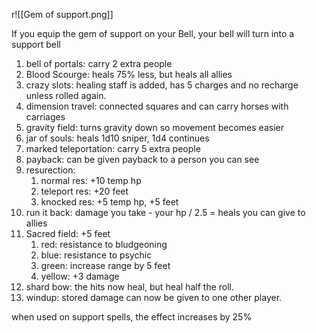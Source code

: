 r![[Gem of support.png]]

If you equip the gem of support on your Bell, your bell will turn into a support bell

1. bell of portals: carry 2 extra people
2. Blood Scourge: heals 75% less, but heals all allies
3. crazy slots: healing staff is added, has 5 charges and no recharge unless rolled again.
4. dimension travel: connected squares and can carry horses with carriages
5. gravity field: turns gravity down so movement becomes easier
6. jar of souls: heals 1d10 sniper, 1d4 continues
7. marked teleportation: carry 5 extra people
8. payback: can be given payback to a person you can see
9. resurection: 
	1. normal res: +10 temp hp
	2. teleport res: +20 feet
	3. knocked res: +5 temp hp, +5 feet
10. run it back: damage you take - your hp / 2.5 = heals you can give to allies
11. Sacred field: +5 feet
	1. red: resistance to bludgeoning
	2. blue: resistance to psychic
	3. green: increase range by 5 feet
	4. yellow:  +3 damage
12. shard bow: the hits now heal, but heal half the roll.
13. windup: stored damage can now be given to one other player.

when used on support spells, the effect increases by 25%